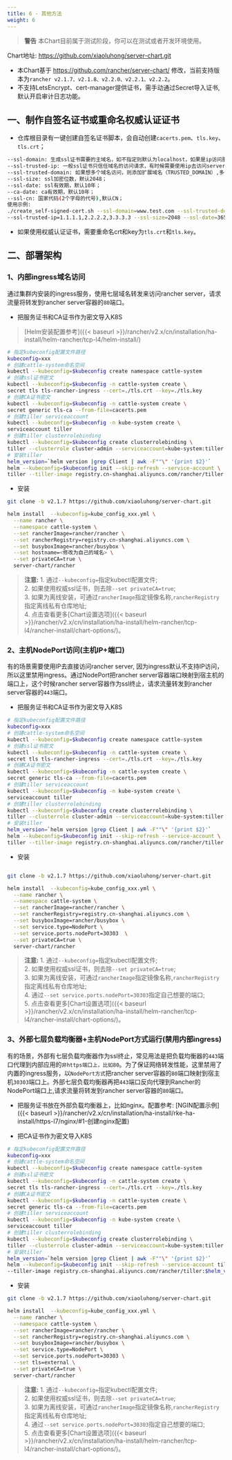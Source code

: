 ```yaml
---
title: 6 - 其他方法
weight: 6
---
```

>**警告** 本Chart目前属于测试阶段，你可以在测试或者开发环境使用。

Chart地址: https://github.com/xiaoluhong/server-chart.git

- 本Chart基于 https://github.com/rancher/server-chart/ 修改，当前支持版本为`rancher v2.1.7、v2.1.8、v2.2.0、v2.2.1、v2.2.2`。
- 不支持LetsEncrypt、cert-manager提供证书，需手动通过Secret导入证书, 默认开启审计日志功能。

## 一、制作自签名证书或重命名权威认证证书

- 仓库根目录有一键创建自签名证书脚本，会自动创建`cacerts.pem`、`tls.key`、`tls.crt`；

```bash
--ssl-domain: 生成ssl证书需要的主域名，如不指定则默认为localhost，如果是ip访问服务，则可忽略；
--ssl-trusted-ip: 一般ssl证书只信任域名的访问请求，有时候需要使用ip去访问server，那么需要给ssl证书添加扩展IP，多个IP用逗号隔开；
--ssl-trusted-domain: 如果想多个域名访问，则添加扩展域名（TRUSTED_DOMAIN）,多个TRUSTED_DOMAIN用逗号隔开；
--ssl-size: ssl加密位数，默认2048；
--ssl-date: ssl有效期，默认10年；
--ca-date: ca有效期，默认10年；
--ssl-cn: 国家代码(2个字母的代号),默认CN；
使用示例:
./create_self-signed-cert.sh --ssl-domain=www.test.com --ssl-trusted-domain=www.test2.com \
--ssl-trusted-ip=1.1.1.1,2.2.2.2,3.3.3.3 --ssl-size=2048 --ssl-date=3650
```

- 如果使用权威认证证书，需要重命名crt和key为`tls.crt`和`tls.key`。

## 二、部署架构

### 1、内部ingress域名访问

通过集群内安装的ingress服务，使用七层域名转发来访问rancher server，请求流量将转发到rancher server容器的`80`端口。

- 把服务证书和CA证书作为密文导入K8S

> [Helm安装配置参考]({{< baseurl >}}/rancher/v2.x/cn/installation/ha-install/helm-rancher/tcp-l4/helm-install/)

```bash
# 指定kubeconfig配置文件路径
kubeconfig=xxx
# 创建cattle-system命名空间
kubectl --kubeconfig=$kubeconfig create namespace cattle-system
# 创建ssl证书密文
kubectl --kubeconfig=$kubeconfig -n cattle-system create \
secret tls tls-rancher-ingress --cert=./tls.crt --key=./tls.key
# 创建CA证书密文
kubectl --kubeconfig=$kubeconfig -n cattle-system create \
secret generic tls-ca --from-file=cacerts.pem
# 创建tiller serviceaccount
kubectl --kubeconfig=$kubeconfig -n kube-system create \
serviceaccount tiller
# 创建tiller clusterrolebinding
kubectl --kubeconfig=$kubeconfig create clusterrolebinding \
tiller --clusterrole cluster-admin --serviceaccount=kube-system:tiller
# 安装tiller
helm_version=`helm version |grep Client | awk -F""\" '{print $2}'`
helm --kubeconfig=$kubeconfig init --skip-refresh --service-account \
tiller --tiller-image registry.cn-shanghai.aliyuncs.com/rancher/tiller:$helm_version
```

- 安装

```bash
git clone -b v2.1.7 https://github.com/xiaoluhong/server-chart.git

helm install  --kubeconfig=kube_config_xxx.yml \
  --name rancher \
  --namespace cattle-system \
  --set rancherImage=rancher/rancher \
  --set rancherRegistry=registry.cn-shanghai.aliyuncs.com \
  --set busyboxImage=rancher/busybox \
  --set hostname=<修改为自己的域名> \
  --set privateCA=true \
  server-chart/rancher
```

>**注意:** 1. 通过`--kubeconfig=`指定kubectl配置文件;\
>2. 如果使用权威ssl证书，则去除`--set privateCA=true`; \
>3. 如果为离线安装，可通过`rancherImage`指定镜像名称,`rancherRegistry`指定离线私有仓库地址;\
>4. 点击查看更多[Chart设置选项]({{< baseurl >}}/rancher/v2.x/cn/installation/ha-install/helm-rancher/tcp-l4/rancher-install/chart-options/)。

### 2、主机NodePort访问(主机IP+端口)

有的场景需要使用IP去直接访问rancher server, 因为ingress默认不支持IP访问，所以这里禁用ingress。通过NodePort把rancher server容器端口映射到宿主机的端口上，这个时候rancher server容器作为ssl终止，请求流量转发到rancher server容器的`443`端口。

- 把服务证书和CA证书作为密文导入K8S

```bash
# 指定kubeconfig配置文件路径
kubeconfig=xxx
# 创建cattle-system命名空间
kubectl --kubeconfig=$kubeconfig create namespace cattle-system
# 创建ssl证书密文
kubectl --kubeconfig=$kubeconfig -n cattle-system create \
secret tls tls-rancher-ingress --cert=./tls.crt --key=./tls.key
# 创建CA证书密文
kubectl --kubeconfig=$kubeconfig -n cattle-system create \
secret generic tls-ca --from-file=cacerts.pem
# 创建tiller serviceaccount
kubectl --kubeconfig=$kubeconfig -n kube-system create \
serviceaccount tiller
# 创建tiller clusterrolebinding
kubectl --kubeconfig=$kubeconfig create clusterrolebinding \
tiller --clusterrole cluster-admin --serviceaccount=kube-system:tiller
# 安装tiller
helm_version=`helm version |grep Client | awk -F""\" '{print $2}'`
helm --kubeconfig=$kubeconfig init --skip-refresh --service-account \
tiller --tiller-image registry.cn-shanghai.aliyuncs.com/rancher/tiller:$helm_version
```

- 安装

```bash

git clone -b v2.1.7 https://github.com/xiaoluhong/server-chart.git

helm install  --kubeconfig=kube_config_xxx.yml \
  --name rancher \
  --namespace cattle-system \
  --set rancherImage=rancher/rancher \
  --set rancherRegistry=registry.cn-shanghai.aliyuncs.com \
  --set busyboxImage=rancher/busybox \
  --set service.type=NodePort \
  --set service.ports.nodePort=30303  \
  --set privateCA=true \
  server-chart/rancher
```

>**注意:** 1. 通过`--kubeconfig=`指定kubectl配置文件; \
>2. 如果使用权威ssl证书，则去除`--set privateCA=true`; \
>3. 如果为离线安装，可通过`rancherImage`指定镜像名称,`rancherRegistry`指定离线私有仓库地址; \
>4. 通过`--set service.ports.nodePort=30303`指定自己想要的端口; \
>5. 点击查看更多[Chart设置选项]({{< baseurl >}}/rancher/v2.x/cn/installation/ha-install/helm-rancher/tcp-l4/rancher-install/chart-options/)。

### 3、外部七层负载均衡器+主机NodePort方式运行(禁用内部ingress)

有的场景，外部有七层负载均衡器作为ssl终止，常见用法是把负载均衡器的`443`端口代理到内部应用的`非https端口上，比如80`。为了保证网络转发性能，这里禁用了内置的ingress服务，以`NodePort方式`把rancher server容器的`80`端口映射到宿主机`30303`端口上。外部七层负载均衡器再把`443`端口反向代理到Rancher的NodePort端口上,请求流量将转发到rancher server容器的`80`端口。

- 把服务证书放在外部负载均衡器上，比如nginx。配置参考: [NGIN配置示例]({{< baseurl >}}/rancher/v2.x/cn/installation/ha-install/rke-ha-install/https-l7/nginx/#1-创建nginx配置)

- 把CA证书作为密文导入K8S

```bash
# 指定kubeconfig配置文件路径
kubeconfig=xxx
# 创建cattle-system命名空间
kubectl --kubeconfig=$kubeconfig create namespace cattle-system
# 创建ssl证书密文
kubectl --kubeconfig=$kubeconfig -n cattle-system create \
secret tls tls-rancher-ingress --cert=./tls.crt --key=./tls.key
# 创建CA证书密文
kubectl --kubeconfig=$kubeconfig -n cattle-system create \
secret generic tls-ca --from-file=cacerts.pem
# 创建tiller serviceaccount
kubectl --kubeconfig=$kubeconfig -n kube-system create \
serviceaccount tiller
# 创建tiller clusterrolebinding
kubectl --kubeconfig=$kubeconfig create clusterrolebinding \
tiller --clusterrole cluster-admin --serviceaccount=kube-system:tiller
# 安装tiller
helm_version=`helm version |grep Client | awk -F""\" '{print $2}'`
helm --kubeconfig=$kubeconfig init --skip-refresh --service-account tiller \
--tiller-image registry.cn-shanghai.aliyuncs.com/rancher/tiller:$helm_version
```

- 安装

```bash
git clone -b v2.1.7 https://github.com/xiaoluhong/server-chart.git

helm install  --kubeconfig=kube_config_xxx.yml \
  --name rancher \
  --namespace cattle-system \
  --set rancherImage=rancher/rancher \
  --set rancherRegistry=registry.cn-shanghai.aliyuncs.com \
  --set busyboxImage=rancher/busybox \
  --set service.type=NodePort \
  --set service.ports.nodePort=30303 \
  --set tls=external \
  --set privateCA=true \
  server-chart/rancher
```

>**注意:** 1. 通过`--kubeconfig=`指定kubectl配置文件; \
>2. 如果使用权威ssl证书，则去除`--set privateCA=true`; \
>3. 如果为离线安装，可通过`rancherImage`指定镜像名称,`rancherRegistry`指定离线私有仓库地址; \
>4. 通过`--set service.ports.nodePort=30303`指定自己想要的端口; \
>5. 点击查看更多[Chart设置选项]({{< baseurl >}}/rancher/v2.x/cn/installation/ha-install/helm-rancher/tcp-l4/rancher-install/chart-options/)。
